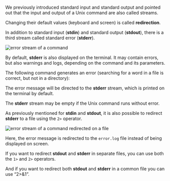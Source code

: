 <script>
import Execute from "components/Execute.svelte";
</script>

We previously introduced standard input and standard output and pointed out that the input and output of a Unix command are also called streams. 

Changing their default values (keyboard and screen) is called **redirection**.

In addition to standard input (**stdin**) and standard output (**stdout**), there is a third stream called standard error (**stderr**).

<img src="/data/linux_basics_session04/stream_in_out_err.png" style="max-width:100%" alt="error stream of a command">

By default, **stderr** is also displayed on the terminal. It may contain errors, but also warnings and logs, depending on the command and its parameters.

The following command generates an error (searching for a word in a file is correct, but not in a directory):

<Execute command="grep foo /shared/data/bank/homo_sapiens" />

The error message will be directed to the **stderr** stream, which is printed on the terminal by default.

The **stderr** stream may be empty if the Unix command runs without error.

As previously mentioned for **stdin** and **stdout**, it is also possible to redirect **stderr** to a file using the `2>` operator.

<img src="/data/linux_basics_session04/stream_in_outfile_errfile.png" style="max-width:100%" alt="error stream of a command redirected on a file">

<Execute command="grep foo /shared/data/bank/homo_sapiens 2> error.log" />

Here, the error message is redirected to the `error.log` file instead of being displayed on screen.

If you want to redirect **stdout** and **stderr** in separate files, you can use both the `1>` and `2>` operators.

<Execute command="grep foo /shared/data/bank/homo_sapiens 1> sdt_out.txt 2> error.log" />

And if you want to redirect both **stdout** and **stderr** in a common file you can use “2>&1”.

<Execute command="grep foo /shared/data/bank/homo_sapiens 2>&1 sdt_out_and_log.txt" />
